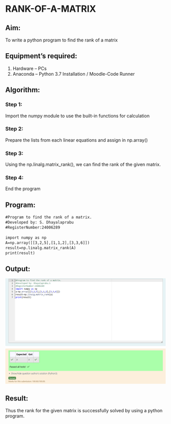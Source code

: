 # RANK-OF-A-MATRIX
## Aim:
To write a python program to find the rank of a matrix
## Equipment’s required:
1. 	Hardware – PCs
2. 	Anaconda – Python 3.7 Installation / Moodle-Code Runner
## Algorithm:
### Step 1: 
Import the numpy module to use the built-in functions for calculation
### Step 2: 
Prepare the lists from each linear equations and assign in np.array()
### Step 3:
Using the np.linalg.matrix_rank(), we can find the rank of the given matrix.
### Step 4: 
End the program
## Program:
```
#Program to find the rank of a matrix.
#Developed by: S. Dhayalaprabu
#RegisterNumber:24006289

import numpy as np
A=np.array([[3,2,5],[1,1,2],[3,3,6]])
result=np.linalg.matrix_rank(A)
print(result)
```
## Output:
![output](exp-02.png)

## Result:
Thus the rank for the given matrix is successfully solved by  using a python program.

